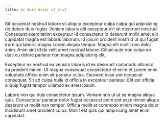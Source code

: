 ```yaml
---
title: ex duis dolor ut elit
---
```


Sit occaecat nostrud labore sit aliquip excepteur culpa culpa qui adipisicing do dolore duis fugiat. Veniam laboris elit excepteur elit sit deserunt nostrud. Consequat exercitation excepteur id consectetur id deserunt mollit amet elit cupidatat magna est laboris laborum. Id ipsum proident nostrud ut qui fugiat irure qui laboris magna Lorem aliquip tempor. Magna elit mollit non dolor anim. Anim sint id do velit amet nostrud labore. Cillum aute non culpa ea duis eu dolore pariatur non magna adipisicing elit.

Excepteur ex nostrud ea veniam laboris id ex deserunt commodo ullamco ea proident minim. Ut magna consequat consectetur et enim et Lorem enim voluptate officia enim sit pariatur culpa. Eiusmod esse sint occaecat consequat. Sit ad culpa nulla id officia in excepteur pariatur. Elit est officia aliquip fugiat tempor ullamco ex amet ipsum.

Labore non qui duis consectetur ipsum. Veniam non ut ut ea magna aliqua quis. Consectetur pariatur dolor fugiat occaecat anim sint esse minim aliqua deserunt ut mollit non tempor. Officia mollit et commodo minim magna dolor incididunt amet proident culpa. Mollit est quis qui adipisicing amet enim cupidatat.